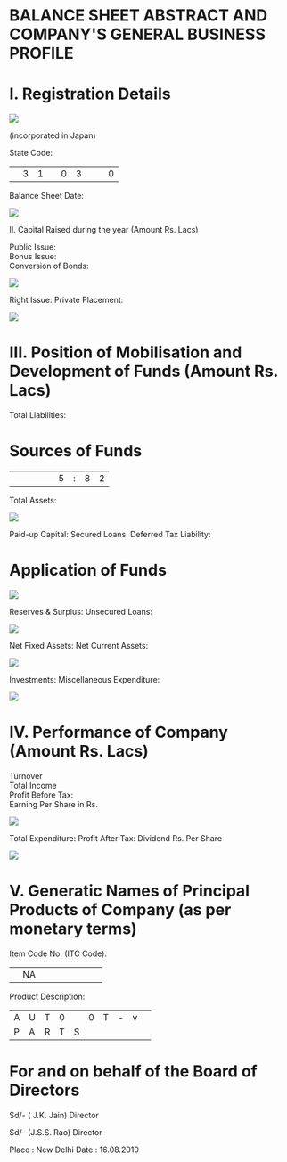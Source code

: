 # BALANCE SHEET ABSTRACT AND COMPANY'S GENERAL BUSINESS PROFILE

# I. Registration Details

![](images/f7bc7597d1e420b877b1e3d569be030cc1eaf533debfad0829f81332572d5cd3.jpg)

(incorporated in Japan)

State Code:

<table><tr><td></td><td>3</td><td>1</td><td></td><td>0</td><td>3</td><td></td><td></td><td>0</td></tr></table>

Balance Sheet Date:

![](images/ee56cef7a8d9a6fcec80a3248e15cc6b7b68cd354cfcaa9029debff09c935ed0.jpg)

II. Capital Raised during the year (Amount Rs. Lacs)

Public Issue:   
Bonus Issue:   
Conversion of Bonds:

![](images/1f90abbc5b2dca29ee51f32197f38e4e16c6ab2656bf5ea56f732ffb96ea1164.jpg)

Right Issue: Private Placement:

![](images/f6ac3ec6d8b59f0ae04bc6fc3161ba6f97332b809d92c0aacfefae0bbbb14af5.jpg)

# III. Position of Mobilisation and Development of Funds (Amount Rs. Lacs)

Total Liabilities:

# Sources of Funds

<table><tr><td></td><td></td><td></td><td></td><td></td><td>5</td><td>:</td><td>8</td><td>2</td></tr></table>

Total Assets:

![](images/ff4c877fa1f0debf31c6fbab62aad705b512a0c2677f4e7180c5155990977a94.jpg)

Paid-up Capital: Secured Loans: Deferred Tax Liability:

# Application of Funds

![](images/5e11051b083945e354bfb7903d39eb99573d977ce2a035f4e24fd5a54e401737.jpg)

Reserves & Surplus: Unsecured Loans:

![](images/e13240ec7eb020d83e38fe8540999c84df51c06577042d1f6b71a4e17d56e05b.jpg)

Net Fixed Assets: Net Current Assets:

![](images/d05f691788e438f5d31cae2b90f6805a61cfa8cae23cbc5b30c14d4242fc299b.jpg)

Investments: Miscellaneous Expenditure:

![](images/70d44c557290994ca9dcd29c5d2ab924fd3bbf9246fbdd5b7290e7ed2a16c70a.jpg)

# IV. Performance of Company (Amount Rs. Lacs)

Turnover   
Total Income   
Profit Before Tax:   
Earning Per Share in Rs.

![](images/4e256097ac90a983c6c9490a52323602397b24081ed094e461fb51f876bdfceb.jpg)

Total Expenditure: Profit After Tax: Dividend Rs. Per Share

![](images/7c4a84cec990d54afb44fcc173008c44db36b2cabf885262d91c705f52616f6c.jpg)

# V. Generatic Names of Principal Products of Company (as per monetary terms)

Item Code No. (ITC Code):

<table><tr><td></td><td>NA</td><td></td><td></td><td></td><td></td><td></td><td></td><td></td></tr></table>

Product Description:

<table><tr><td>A</td><td>U</td><td>T</td><td>0</td><td></td><td>0</td><td>T</td><td>-</td><td>v</td><td></td></tr><tr><td>P</td><td>A</td><td>R</td><td>T</td><td>S</td><td></td><td></td><td></td><td></td><td></td></tr></table>

# For and on behalf of the Board of Directors

Sd/- ( J.K. Jain) Director

Sd/- (J.S.S. Rao) Director

Place : New Delhi Date : 16.08.2010